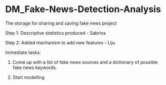 # DM_Fake-News-Detection-Analysis
The storage for sharing and saving fake news project

Step 1: Descriptive statistics produced - Sabrina

Step 2: Added mechanism to add new features - Liju

Immediate tasks: 
1. Come up with a list of fake news sources and a dictionary of possible fake news keywords.

2. Start modelling


